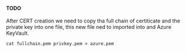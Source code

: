 #### TODO 

After CERT creation we need to copy tha full chain of certiticate and the private key into one file, this new file ned to imported into and Azure KeyVault.

```
cat fullchain.pem privkey.pem > azure.pem
```
